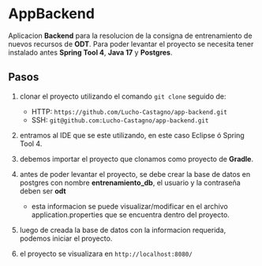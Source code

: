 # AppBackend

Aplicacion **Backend** para la resolucion de la consigna de entrenamiento de nuevos recursos de **ODT**.
Para poder levantar el proyecto se necesita tener instalado antes **Spring Tool 4**, **Java 17** y **Postgres**.

## Pasos
1. clonar el proyecto utilizando el comando `git clone` seguido de:
    - HTTP: `https://github.com/Lucho-Castagno/app-backend.git`
    - SSH: `git@github.com:Lucho-Castagno/app-backend.git`

2. entramos al IDE que se este utilizando, en este caso Eclipse ó Spring Tool 4.

3. debemos importar el proyecto que clonamos como proyecto de **Gradle**.

4. antes de poder levantar el proyecto, se debe crear la base de datos en postgres con nombre **entrenamiento_db**, el usuario y la contraseña deben ser **odt**
    - esta informacion se puede visualizar/modificar en el archivo application.properties que se encuentra dentro del proyecto.

5. luego de creada la base de datos con la informacion requerida, podemos iniciar el proyecto.

6. el proyecto se visualizara en `http://localhost:8080/`


